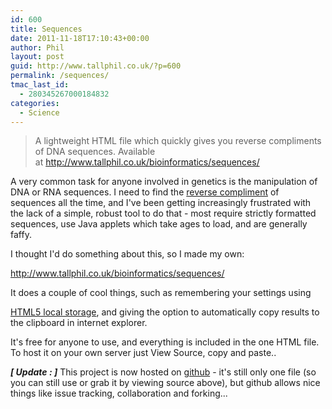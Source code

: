 ```yaml
---
id: 600
title: Sequences
date: 2011-11-18T17:10:43+00:00
author: Phil
layout: post
guid: http://www.tallphil.co.uk/?p=600
permalink: /sequences/
tmac_last_id:
  - 280345267000184832
categories:
  - Science
---
```

> A lightweight HTML file which quickly gives you reverse compliments of DNA sequences. Available at <http://www.tallphil.co.uk/bioinformatics/sequences/>

A very common task for anyone involved in genetics is the manipulation of DNA or RNA sequences. I need to find the [reverse compliment](http://en.wikipedia.org/wiki/Complementarity_(molecular_biology)) of sequences all the time, and I've been getting increasingly frustrated with the lack of a simple, robust tool to do that - most require strictly formatted sequences, use Java applets which take ages to load, and are generally faffy.

I thought I'd do something about this, so I made my own:
  
<http://www.tallphil.co.uk/bioinformatics/sequences/>

It does a couple of cool things, such as remembering your settings using 

[HTML5 local storage](http://diveintohtml5.ep.io/storage.html), and giving the option to automatically copy results to the clipboard in internet explorer.

It's free for anyone to use, and everything is included in the one HTML file. To host it on your own server just View Source, copy and paste..

**_[ Update : ]_** This project is now hosted on [github](https://github.com/tallphil/Sequences) - it's still only one file (so you can still use or grab it by viewing source above), but github allows nice things like issue tracking, collaboration and forking...